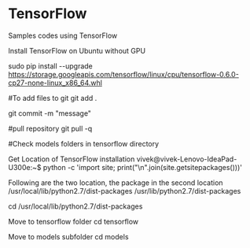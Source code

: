 # TensorFlow
Samples codes using TensorFlow

Install TensorFlow on Ubuntu without GPU

sudo pip install --upgrade https://storage.googleapis.com/tensorflow/linux/cpu/tensorflow-0.6.0-cp27-none-linux_x86_64.whl

#To add files to git
git add .

git commit -m "message"

#pull repository
git pull -q

#Check models folders in tensorflow directory

Get Location of TensorFlow installation
vivek@vivek-Lenovo-IdeaPad-U300e:~$ python -c 'import site; print("\n".join(site.getsitepackages()))'

Following are the two location, the package in the second location
/usr/local/lib/python2.7/dist-packages
/usr/lib/python2.7/dist-packages

cd /usr/local/lib/python2.7/dist-packages

Move to tensorflow folder
cd tensorflow

Move to models subfolder
cd models









